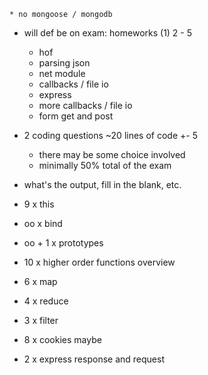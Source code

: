 	* no mongoose / mongodb
* will def be on exam: homeworks (1) 2 - 5
	* hof
	* parsing json
	* net module
	* callbacks / file io
	* express
	* more callbacks / file io
	* form get and post
* 2 coding questions ~20 lines of code +- 5
    * there may be some choice involved
	* minimally 50% total of the exam
* what's the output, fill in the blank, etc.

* 9 x this
* oo x bind
* oo + 1 x prototypes

* 10 x higher order functions overview
* 6 x map
* 4 x reduce
* 3 x filter

* 8 x cookies maybe

* 2 x express response and request
